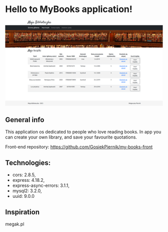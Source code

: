 # Hello to MyBooks application!
![MyBooks app](MyBooks.png)

## General info

This application os dedicated to people who love reading books. In app you can create your own library, and save your favourite quotations.

Front-end repository: https://github.com/GosiekPiernik/my-books-front



## Technologies:
- cors: 2.8.5,
- express: 4.18.2,
- express-async-errors: 3.1.1,
- mysql2: 3.2.0,
- uuid: 9.0.0


## Inspiration
megak.pl
